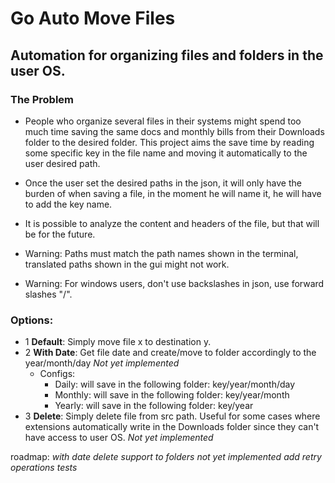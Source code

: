 # Go Auto Move Files
## Automation for organizing files and folders in the user OS.

### The Problem
- People who organize several files in their systems might spend too much time saving the same docs and monthly bills from their Downloads folder to the desired folder. This project aims the save time by reading some specific key in the file name and moving it automatically to the user desired path.
- Once the user set the desired paths in the json, it will only have the burden of when saving a file, in the moment he will name it, he will have to add the key name.

- It is possible to analyze the content and headers of the file, but that will be for the future.

- Warning: Paths must match the path names shown in the terminal, translated paths shown in the gui might not work. 
- Warning: For windows users, don't use backslashes in json, use forward slashes "/".

### Options:
- 1 **Default**: Simply move file x to destination y.
- 2 **With Date**: Get file date and create/move to folder accordingly to the year/month/day *Not yet implemented*
  - Configs:
    - Daily: will save in the following folder: key/year/month/day
    - Monthly: will save in the following folder: key/year/month
    - Yearly: will save in the following folder: key/year
- 3 **Delete**: Simply delete file from src path. Useful for some cases where extensions automatically write in the Downloads folder since they can't have access to user OS. *Not yet implemented*

roadmap:
*with date*
*delete*
*support to folders not yet implemented*
*add retry operations*
*tests*
